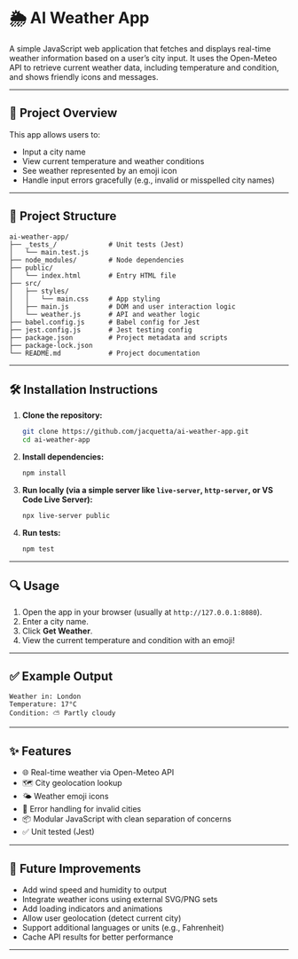 # 🌦️ AI Weather App

A simple JavaScript web application that fetches and displays real-time weather information based on a user’s city input. It uses the Open-Meteo API to retrieve current weather data, including temperature and condition, and shows friendly icons and messages.

---

## 🚀 Project Overview

This app allows users to:

* Input a city name
* View current temperature and weather conditions
* See weather represented by an emoji icon
* Handle input errors gracefully (e.g., invalid or misspelled city names)

---

## 📁 Project Structure

```
ai-weather-app/
├── _tests_/             # Unit tests (Jest)
│   └── main.test.js
├── node_modules/        # Node dependencies
├── public/
│   └── index.html       # Entry HTML file
├── src/
│   ├── styles/
│   │   └── main.css     # App styling
│   ├── main.js          # DOM and user interaction logic
│   └── weather.js       # API and weather logic
├── babel.config.js      # Babel config for Jest
├── jest.config.js       # Jest testing config
├── package.json         # Project metadata and scripts
├── package-lock.json
└── README.md            # Project documentation
```

---

## 🛠️ Installation Instructions

1. **Clone the repository:**

   ```bash
   git clone https://github.com/jacquetta/ai-weather-app.git
   cd ai-weather-app
   ```

2. **Install dependencies:**

   ```bash
   npm install
   ```

3. **Run locally (via a simple server like `live-server`, `http-server`, or VS Code Live Server):**

   ```bash
   npx live-server public
   ```

4. **Run tests:**

   ```bash
   npm test
   ```

---

## 🔍 Usage

1. Open the app in your browser (usually at `http://127.0.0.1:8080`).
2. Enter a city name.
3. Click **Get Weather**.
4. View the current temperature and condition with an emoji!

---

## ✅ Example Output

```
Weather in: London
Temperature: 17°C
Condition: ⛅️ Partly cloudy
```

---

## ✨ Features

* 🌐 Real-time weather via Open-Meteo API
* 🗺 City geolocation lookup
* 🌤️ Weather emoji icons
* 🚫 Error handling for invalid cities
* 📦 Modular JavaScript with clean separation of concerns
* ✅ Unit tested (Jest)

---

## 🔮 Future Improvements

* Add wind speed and humidity to output
* Integrate weather icons using external SVG/PNG sets
* Add loading indicators and animations
* Allow user geolocation (detect current city)
* Support additional languages or units (e.g., Fahrenheit)
* Cache API results for better performance

---

